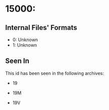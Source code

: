 # 15000: 

## Internal Files' Formats
- 0: Unknown
- 1: Unknown

## Seen In

This id has been seen in the following archives:  

- 19  

- 19M  

- 19V  
